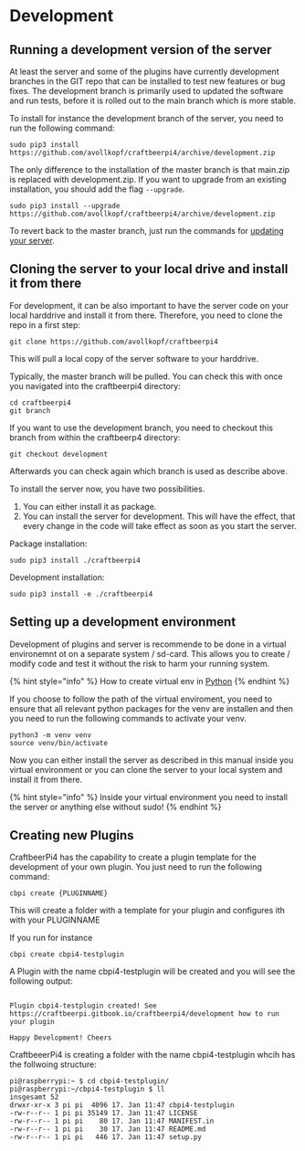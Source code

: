 # Development

## Running a development version of the server

At least the server and some of the plugins have currently development branches in the GIT repo that can be installed to test new features or bug fixes. The development branch is primarily used to updated the software and run tests, before it is rolled out to the main branch which is more stable.

To install for instance the development branch of the server, you need to run the following command:

```
sudo pip3 install https://github.com/avollkopf/craftbeerpi4/archive/development.zip
```

The only difference to the installation of the master branch is that main.zip is replaced with development.zip. If you want to upgrade from an existing installation, you should add the flag `--upgrade`.

```
sudo pip3 install --upgrade https://github.com/avollkopf/craftbeerpi4/archive/development.zip
```

To revert back to the master branch, just run the commands for [updating your server](server-installation.md#updating-the-server).

## Cloning the server to your local drive and install it from there

For development, it can be also important to have the server code on your local harddrive and install it from there. Therefore, you need to clone the repo in a first step:

```
git clone https://github.com/avollkopf/craftbeerpi4
```

This will pull a local copy of the server software to your harddrive.

Typically, the master branch will be pulled. You can check this with once you navigated into the craftbeerpi4 directory:

```
cd craftbeerpi4
git branch
```

If you want to use the development branch, you need to checkout this branch from within the craftbeerp4 directory:

```
git checkout development
```

Afterwards you can check again which branch is used as describe above.

To install the server now, you have two possibilities. 

1. You can either install it as package.
2. You can install the server for development. This will have the effect, that every change in the code will take effect as soon as you start the server.

Package installation:

```
sudo pip3 install ./craftbeerpi4
```

Development installation:

```
sudo pip3 install -e ./craftbeerpi4
```


## Setting up a development environment&#x20;

Development of plugins and server is recommende to be done in a virtual environemnt ot on a separate system / sd-card. This allows you to create / modify code and test it without the risk to harm your running system.

{% hint style="info" %} 
How to create virtual env in [Python](https://docs.python.org/3/tutorial/venv.html)
{% endhint %}

If you choose to follow the path of the virtual enviroment, you need to ensure that all relevant python packages for the venv are installen and then you need to run the following commands to activate your venv.

```
python3 -m venv venv
source venv/bin/activate
```

Now you can either install the server as described in this manual inside you virtual environment or you can clone the server to your local system and install it from there.

{% hint style="info" %} 
Inside your virtual environment you need to  install the server or anything else without sudo!
{% endhint %}

## Creating new Plugins

CraftbeerPi4 has the capability to create a plugin template for the development of your own plugin. You just need to run the following command:

```
cbpi create {PLUGINNAME}
```

This will create a folder with a template for your plugin and configures ith with your PLUGINNAME

If you run for instance

```
cbpi create cbpi4-testplugin
```

A Plugin with the name cbpi4-testplugin will be created and you will see the following output:

```

Plugin cbpi4-testplugin created! See https://craftbeerpi.gitbook.io/craftbeerpi4/development how to run your plugin

Happy Development! Cheers

```

CraftbeeerPi4 is creating a folder with the name cbpi4-testplugin whcih has the follwoing structure:

```
pi@raspberrypi:~ $ cd cbpi4-testplugin/
pi@raspberrypi:~/cbpi4-testplugin $ ll
insgesamt 52
drwxr-xr-x 3 pi pi  4096 17. Jan 11:47 cbpi4-testplugin
-rw-r--r-- 1 pi pi 35149 17. Jan 11:47 LICENSE
-rw-r--r-- 1 pi pi    80 17. Jan 11:47 MANIFEST.in
-rw-r--r-- 1 pi pi    30 17. Jan 11:47 README.md
-rw-r--r-- 1 pi pi   446 17. Jan 11:47 setup.py
```



